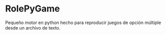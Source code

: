 # RolePyGame
Pequeño motor en python hecho para reproducir juegos de opción múltiple desde un archivo de texto.
